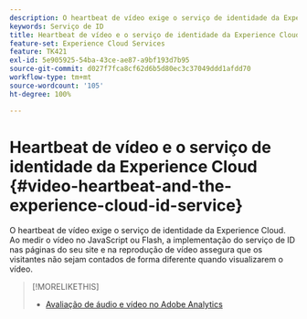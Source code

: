 ```yaml
---
description: O heartbeat de vídeo exige o serviço de identidade da Experience Cloud. Ao medir o vídeo no JavaScript ou Flash, a implementação do serviço de ID nas páginas do seu site e na reprodução de vídeo assegura que os visitantes não sejam contados de forma diferente quando visualizarem o vídeo.
keywords: Serviço de ID
title: Heartbeat de vídeo e o serviço de identidade da Experience Cloud
feature-set: Experience Cloud Services
feature: TK421
exl-id: 5e905925-54ba-43ce-ae87-a9bf193d7b95
source-git-commit: d027f7fca8cf62d6b5d80ec3c37049ddd1afdd70
workflow-type: tm+mt
source-wordcount: '105'
ht-degree: 100%

---
```


# Heartbeat de vídeo e o serviço de identidade da Experience Cloud {#video-heartbeat-and-the-experience-cloud-id-service}

O heartbeat de vídeo exige o serviço de identidade da Experience Cloud. Ao medir o vídeo no JavaScript ou Flash, a implementação do serviço de ID nas páginas do seu site e na reprodução de vídeo assegura que os visitantes não sejam contados de forma diferente quando visualizarem o vídeo.

>[!MORELIKETHIS]
>
>* [Avaliação de áudio e vídeo no Adobe Analytics ](https://experienceleague.adobe.com/docs/media-analytics/using/media-overview.html?lang=pt-BR)

